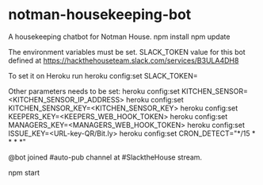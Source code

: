 # notman-housekeeping-bot
A housekeeping chatbot for Notman House.
npm install
npm update


The environment variables must be set. 
SLACK_TOKEN value for this bot defined at https://hackthehouseteam.slack.com/services/B3ULA4DH8

To set it on Heroku run heroku config:set SLACK_TOKEN=<SLACK BOT TOKEN>

Other parameters needs to be set:
heroku config:set KITCHEN_SENSOR=<KITCHEN_SENSOR_IP_ADDRESS>
heroku config:set KITCHEN_SENSOR_KEY=<KITCHEN_SENSOR_KEY>
heroku config:set KEEPERS_KEY=<KEEPERS_WEB_HOOK_TOKEN>
heroku config:set MANAGERS_KEY=<MANAGERS_WEB_HOOK_TOKEN>
heroku config:set ISSUE_KEY=<URL-key-QR/Bit.ly>
heroku config:set CRON_DETECT="*/15 * * * *"

@bot joined #auto-pub channel at #SlacktheHouse stream.

npm start


